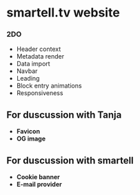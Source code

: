 # smartell.tv website

### 2DO

- Header context
- Metadata render
- Data import
- Navbar
- Leading
- Block entry animations
- Responsiveness

## For duscussion with Tanja

- **Favicon**
- **OG image**

## For duscussion with smartell

- **Cookie banner**
- **E-mail provider**
